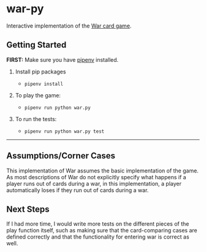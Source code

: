 # war-py

Interactive implementation of the [War card game](https://en.wikipedia.org/wiki/War_(card_game)).

## Getting Started

**FIRST:** Make sure you have [pipenv](https://pypi.org/project/pipenv/) installed.

1. Install pip packages
    - `pipenv install`

2. To play the game:
    - `pipenv run python war.py`

3. To run the tests:
    - `pipenv run python war.py test`

---

## Assumptions/Corner Cases

This implementation of War assumes the basic implementation of the game. As most descriptions of War do not explicitly specify what happens if a player runs out of cards during a war, in this implementation, a player automatically loses if they run out of cards during a war.

## Next Steps

If I had more time, I would write more tests on the different pieces of the play function itself, such as making sure that the card-comparing cases are defined correctly and that the functionality for entering war is correct as well.
